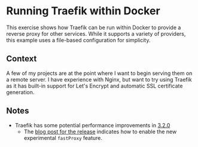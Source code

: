 # Running Traefik within Docker

This exercise shows how Traefik can be run within Docker to provide a reverse proxy for other services. While it supports a variety of providers, this example uses a file-based configuration for simplicity.

## Context

A few of my projects are at the point where I want to begin serving them on a remote server. I have experience with Nginx, but want to try using Traefik as it has built-in support for Let's Encrypt and automatic SSL certificate generation.

## Notes

- Traefik has some potential performance improvements in [3.2.0](https://github.com/traefik/traefik/releases/tag/v3.2.0)
  - The [blog post for the release](https://traefik.io/blog/traefik-proxy-v3-2-a-munster-release/) indicates how to enable the new experimental `fastProxy` feature.
